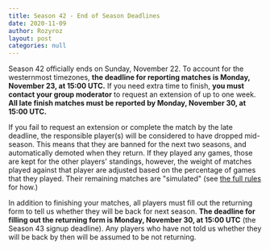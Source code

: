 ```yaml
---
title: Season 42 - End of Season Deadlines
date: 2020-11-09
author: Rozyroz
layout: post
categories: null
---
```

Season 42 officially ends on Sunday, November 22. To account for the westernmost timezones, **the deadline for reporting matches is Monday, November 23, at 15:00 UTC.**
If you need extra time to finish, **you must contact your group moderator** to request an extension of up to one week. **All late finish matches must be reported by Monday, November 30, at 15:00 UTC.**

If you fail to request an extension or complete the match by the late deadline, the responsible player(s) will be considered to have dropped mid-season. This means that they are banned for the next two seasons, and automatically demoted when they return. If they played any games, those are kept for the other players' standings, however, the weight of matches played against that player are adjusted based on the percentage of games that they played. Their remaining matches are "simulated" (see [the full rules](https://dominionleague.org/rules.html) for how.)

In addition to finishing your matches, all players must fill out the returning form to tell us whether they will be back for next season. **The deadline for filling out the returning form is Monday, November 30, at 15:00 UTC** (the Season 43 signup deadline). Any players who have not told us whether they will be back by then will be assumed to be not returning.